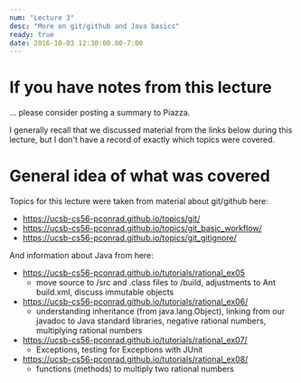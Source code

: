 ```yaml
---
num: "Lecture 3"
desc: "More on git/github and Java basics"
ready: true
date: 2016-10-03 12:30:00.00-7:00
---
```


# If you have notes from this lecture

... please consider posting a summary to Piazza.

I generally recall that we discussed material from the links below during this lecture, but I don't have
a record of exactly which topics were covered.

# General idea of what was covered

Topics for this lecture were taken from material about git/github here:

* https://ucsb-cs56-pconrad.github.io/topics/git/
* https://ucsb-cs56-pconrad.github.io/topics/git_basic_workflow/
* https://ucsb-cs56-pconrad.github.io/topics/git_gitignore/

And information about Java from here:
   
* https://ucsb-cs56-pconrad.github.io/tutorials/rational_ex05
     * move source to /src and .class files to /build, adjustments to Ant build.xml, discuss immutable objects
* https://ucsb-cs56-pconrad.github.io/tutorials/rational_ex06/     
     * understanding inheritance (from java.lang.Object), linking from our javadoc to Java standard libraries, negative rational numbers, multiplying rational numbers
* https://ucsb-cs56-pconrad.github.io/tutorials/rational_ex07/         
    * Exceptions, testing for Exceptions with JUnit
* https://ucsb-cs56-pconrad.github.io/tutorials/rational_ex08/ 
    * functions (methods) to multiply two rational numbers
